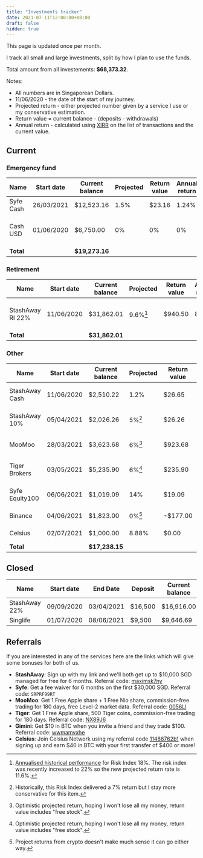 ```yaml
---
title: "Investments tracker"
date: 2021-07-11T12:00:00+08:00
draft: false
hidden: true
---
```


This page is updated once per month.

I track all small and large investments, split by how I plan to use the funds.

Total amount from all investements: **$68,373.32**.

Notes:
- All numbers are in Singaporean Dollars.
- 11/06/2020 - the date of the start of my journey.
- Projected return - either projected number given by a service I use or my conservative estimation.
- Return value = current balance - (deposits - withdrawals)
- Annual return - calculated using [XIRR](https://support.google.com/docs/answer/3093266) on the list of transactions and the current value.

## Current

### Emergency fund

Name      | Start date | Current balance | Projected | Return value | Annual return | Note
----------|------------|-----------------|-----------|--------------|---------------|-----
Syfe Cash | 26/03/2021 | $12,523.16      | 1.5%      | $23.16       | 1.24%         | 
Cash USD  | 01/06/2020 | $6,750.00       | 0%        | 0%           | 0%            | USD$5000, current exchange rate 1.35
**Total** |            | **$19,273.16**


### Retirement

Name             | Start date | Current balance | Projected | Return value | Annual return | Note
-----------------|------------|-----------------|-----------|--------------|---------------|-----
StashAway RI 22% | 11/06/2020 | $31,862.01      | 9.6%[^1]  | $940.50      | 8.20%         | Used to be RI 18%
**Total**        |            | **$31,862.01**

[^1]: [Annualised historical performance](https://www.stashaway.sg/how-we-invest) for Risk Index 18%. The risk index was recently increased to 22% so the new projected return rate is 11.6%.

### Other

Name           | Start date | Current balance | Projected | Return value | Annual return | Note
---------------|------------|-----------------|-----------|--------------|---------------|-----
StashAway Cash | 11/06/2020 | $2,510.22       | 1.2%      | $26.65       | 1.17%         | One month buffer
StashAway 10%  | 05/04/2021 | $2,026.26       | 5%[^2]    | $26.26       | 9.81%         | Medium-term savings
MooMoo         | 28/03/2021 | $3,623.68       | 6%[^3]    | $923.68      | 183.68%       | Practicing with stocks
Tiger Brokers  | 03/05/2021 | $5,235.90       | 6%[^3]    | $235.90      | 41.91%        | Trying another platform
Syfe Equity100 | 06/06/2021 | $1,019.09       | 14%       | $19.09       | 44.91%        | Increase expose to equities
Binance        | 04/06/2021 | $1,823.00       | 0%[^4]    | -$177.00     | -80.70%       | BTC + ETH
Celsius        | 02/07/2021 | $1,000.00       | 8.88%     | $0.00        | 0.00%         | Stable coins
**Total**      |            | **$17,238.15**

[^2]: Historically, this Risk Index delivered a 7% return but I stay more conservative for this item.
[^3]: Optimistic projected return, hoping I won't lose all my money, return value includes "free stock".
[^4]: Project returns from crypto doesn't make much sense it can go either way.

## Closed

Name               | Start date | End Date   | Deposit | Current balance | Projected | Simple return | Annual return 
-------------------|------------|------------|---------|-----------------|-----------|---------------|---------------
StashAway 22%      | 09/09/2020 | 03/04/2021 | $16,500 | $16,916.00      | 16.6%     | 2.52%         | 10.44%        
Singlife           | 01/07/2020 | 08/06/2021 | $9,500  | $9,646.69       | 1.5%      | 1.54%         | 1.80%         


## Referrals

If you are interested in any of the services here are the links which will give some bonuses for both of us.

- **StashAway**: Sign up with my link and we'll both get up to $10,000 SGD managed for free for 6 months. Referral code: [maximsk7ny](https://www.stashaway.sg/referrals/maximsk7ny)
- **Syfe**: Get a fee waiver for 6 months on the first $30,000 SGD. Referral code: `SRPRF99RT`
- **MooMoo**: Get 1 Free Apple share + 1 Free Nio share, commission-free trading for 180 days, free Level-2 market data. Referral code: [0056Ll](https://j.moomoo.com/0056Ll)
- **Tiger**: Get 1 Free Apple share, 500 Tiger coins, commission-free trading for 180 days. Referral code: [NX89J6](https://www.tigerbrokers.com.sg/activity/forapp/invitflow-intl/signup.html?template=invite202011&lang=en_US&invite=NX89J6)
- **Gimini**: Get $10 in BTC when you invite a friend and they trade $100. Referral code: [wwmamvxhe](https://www.gemini.com/share/wwmamvxhe)
- **Celsius**: Join Celsius Network using my referral code [11486762b1](https://celsiusnetwork.app.link/11486762b1) when signing up and earn $40 in BTC with your first transfer of $400 or more!
